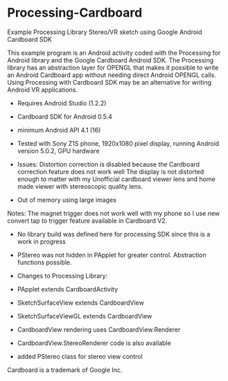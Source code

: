 # Processing-Cardboard
Example Processing Library Stereo/VR sketch using Google Android Cardboard SDK

 This example program is an Android activity coded with the Processing for Android library and
 the Google Cardboard Android SDK.
 The Processing library has an abstraction layer for OPENGL that makes it possible
 to write an Android Cardboard app without needing direct Android OPENGL calls.
 Using Processing with Cardboard SDK may be an alternative for writing Android VR applications.
 
 * Requires Android Studio (1.2.2)
 * Cardboard SDK for Android 0.5.4
 * minimum Android API 4.1 (16)
 * Tested with Sony Z1S phone, 1920x1080 pixel display, running Android version 5.0.2, GPU hardware
 
 
 * Issues:
Distortion correction is disabled because the Cardboard correction feature does not work well
 The display is not distorted enough to matter with my Unofficial cardboard viewer lens and
 home made viewer with stereoscopic quality lens.
 
 * Out of memory using large images
 
 
 Notes:
 The magnet trigger does not work well with my phone so I use new convert tap to trigger feature
 available in Cardboard V2.
 
 * No library build was defined here for processing SDK since this is a work in progress
 
 * PStereo was not hidden in PApplet for greater control. Abstraction functions possible.

 * Changes to Processing Library:

 * PApplet extends CardboardActivity

 * SketchSurfaceView extends CardboardView

 * SketchSurfaceViewGL extends CardboardView

 * CardboardView rendering uses CardboardView.Renderer

 * CardboardView.StereoRenderer code is also available

 * added PStereo class for stereo view control
 
 
 Cardboard is a trademark of Google Inc.
